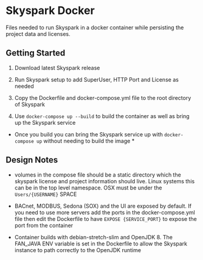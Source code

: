 # Skyspark Docker

Files needed to run Skyspark in a docker container while persisting the project data and licenses.

## Getting Started

1. Download latest Skyspark release

2. Run Skyspark setup to add SuperUser, HTTP Port and License as needed

3. Copy the Dockerfile and docker-compose.yml file to the root directory of Skyspark

4. Use `docker-compose up --build` to build the container as well as bring up the Skyspark service

* Once you build you can bring the Skyspark service up with `docker-compose up` without needing to build the image *

## Design Notes

* volumes in the compose file should be a static directory which the skyspark license and project information should live. Linux systems this can be in the top level namespace. OSX must be under the `Users/{USERNAME}` SPACE

* BACnet, MODBUS, Sedona (SOX) and the UI are exposed by default. If you need to use more servers add the ports in the docker-compose.yml file then edit the Dockerfile to have `EXPOSE {SERVICE_PORT}` to expose the port from the container

* Container builds with debian-stretch-slim and OpenJDK 8. The FAN_JAVA ENV variable is set in the Dockerfile to allow the Skyspark instance to path correctly to the OpenJDK runtime
